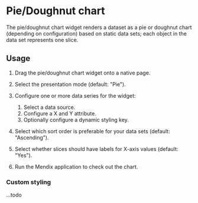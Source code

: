 # Pie/Doughnut chart

The pie/doughnut chart widget renders a dataset as a pie or doughnut chart (depending on configuration) based on static data sets; each object in the data set represents one slice.

## Usage

1. Drag the pie/doughnut chart widget onto a native page.
1. Select the presentation mode (default: "Pie").
1. Configure one or more data series for the widget:

    1. Select a data source.
    1. Configure a X and Y attribute.
    1. Optionally configure a dynamic styling key.
    
1. Select which sort order is preferable for your data sets (default: "Ascending").
1. Select whether slices should have labels for X-axis values (default: "Yes").
1. Run the Mendix application to check out the chart.

### Custom styling

...todo
